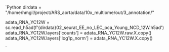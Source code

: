 `Python
dirdata = "/home/hmgil/project/ARS_aorta/data/10x_multiome/out/3_annotation/"

adata_RNA_YC12W = sc.read_h5ad(f'{dirdata}02_seurat_EE_no_LEC_pca_Young_NCD_12W.h5ad')
adata_RNA_YC12W.layers['counts'] = adata_RNA_YC12W.raw.X.copy()
adata_RNA_YC12W.layers['log1p_norm'] = adata_RNA_YC12W.X.copy()


`
